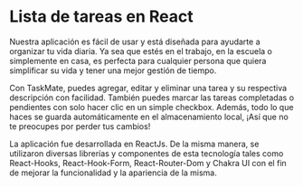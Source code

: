 # Lista de tareas en React

Nuestra aplicación es fácil de usar y está diseñada para ayudarte a organizar tu vida diaria. Ya sea que estés en el trabajo, en la escuela o simplemente en casa, es perfecta para cualquier persona que quiera simplificar su vida y tener una mejor gestión de tiempo.

Con TaskMate, puedes agregar, editar y eliminar una tarea y su respectiva descripción con facilidad. También puedes marcar las tareas completadas o pendientes con solo hacer clic en un simple checkbox. Además, todo lo que haces se guarda automáticamente en el almacenamiento local, ¡Así que no te preocupes por perder tus cambios!

La aplicación fue desarrollada en ReactJs. De la misma manera, se utilizaron diversas librerías y componentes de esta tecnología tales como React-Hooks, React-Hook-Form, React-Router-Dom y Chakra UI con el fin de mejorar la funcionalidad y la apariencia de la misma.
